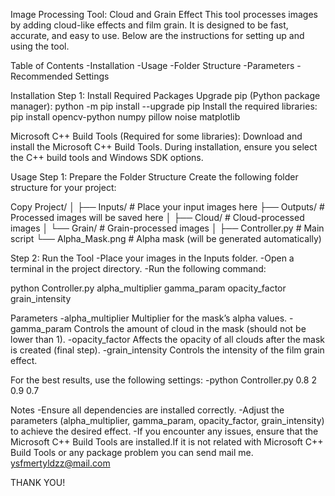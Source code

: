 Image Processing Tool: Cloud and Grain Effect
This tool processes images by adding cloud-like effects and film grain. It is designed to be fast, accurate, and easy to use. Below are the instructions for setting up and using the tool.

Table of Contents
-Installation
-Usage
-Folder Structure
-Parameters
-Recommended Settings

Installation
Step 1: Install Required Packages
Upgrade pip (Python package manager):
python -m pip install --upgrade pip
Install the required libraries:
pip install opencv-python numpy pillow noise matplotlib

Microsoft C++ Build Tools (Required for some libraries):
Download and install the Microsoft C++ Build Tools.
During installation, ensure you select the C++ build tools and Windows SDK options.

Usage
Step 1: Prepare the Folder Structure
Create the following folder structure for your project:

Copy
Project/
│
├── Inputs/ # Place your input images here
├── Outputs/ # Processed images will be saved here
│ ├── Cloud/ # Cloud-processed images
│ └── Grain/ # Grain-processed images
│
├── Controller.py # Main script
└── Alpha_Mask.png # Alpha mask (will be generated automatically)

Step 2: Run the Tool
-Place your images in the Inputs folder.
-Open a terminal in the project directory.
-Run the following command:

python Controller.py alpha_multiplier gamma_param opacity_factor grain_intensity

Parameters
-alpha_multiplier Multiplier for the mask’s alpha values.
-gamma_param Controls the amount of cloud in the mask (should not be lower than 1).
-opacity_factor Affects the opacity of all clouds after the mask is created (final step).
-grain_intensity Controls the intensity of the film grain effect.

For the best results, use the following settings:
-python Controller.py 0.8 2 0.9 0.7

Notes
-Ensure all dependencies are installed correctly.
-Adjust the parameters (alpha_multiplier, gamma_param, opacity_factor, grain_intensity) to achieve the desired effect.
-If you encounter any issues, ensure that the Microsoft C++ Build Tools are installed.If it is not related with Microsoft C++
Build Tools or any package problem you can send mail me. ysfmertyldzz@mail.com

THANK YOU!
